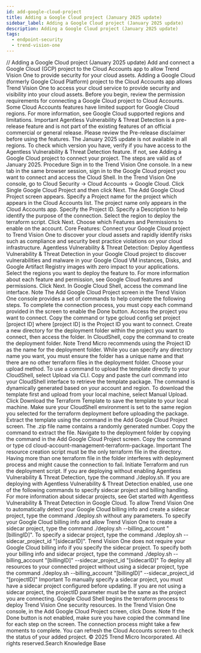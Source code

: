 ```yaml
---
id: add-google-cloud-project
title: Adding a Google Cloud project (January 2025 update)
sidebar_label: Adding a Google Cloud project (January 2025 update)
description: Adding a Google Cloud project (January 2025 update)
tags:
  - endpoint-security
  - trend-vision-one
---
```


/*<![CDATA[*/ $('#title').html($('meta[name=map-description]').attr('content')); /*]]>*/ Adding a Google Cloud project (January 2025 update) Add and connect a Google Cloud (GCP) project to the Cloud Accounts app to allow Trend Vision One to provide security for your cloud assets. Adding a Google Cloud (formerly Google Cloud Platform) project to the Cloud Accounts app allows Trend Vision One to access your cloud service to provide security and visibility into your cloud assets. Before you begin, review the permission requirements for connecting a Google Cloud project to Cloud Accounts. Some Cloud Accounts features have limited support for Google Cloud regions. For more information, see Google Cloud supported regions and limitations. Important Agentless Vulnerability & Threat Detection is a pre-release feature and is not part of the existing features of an official commercial or general release. Please review the Pre-release disclaimer before using the features. The January 2025 update is not available in all regions. To check which version you have, verify if you have access to the Agentless Vulnerability & Threat Detection feature. If not, see Adding a Google Cloud project to connect your project. The steps are valid as of January 2025. Procedure Sign in to the Trend Vision One console. In a new tab in the same browser session, sign in to the Google Cloud project you want to connect and access the Cloud Shell. In the Trend Vision One console, go to Cloud Security → Cloud Accounts → Google Cloud. Click Single Google Cloud Project and then click Next. The Add Google Cloud Project screen appears. Specify a Project name for the project which appears in the Cloud Accounts list. The project name only appears in the Cloud Accounts app. Specify the Project ID. Specify a Description to help identify the purpose of the connection. Select the region to deploy the terraform script. Click Next. Choose which Features and Permissions to enable on the account. Core Features: Connect your Google Cloud project to Trend Vision One to discover your cloud assets and rapidly identify risks such as compliance and security best practice violations on your cloud infrastructure. Agentless Vulnerability & Threat Detection: Deploy Agentless Vulnerability & Threat Detection in your Google Cloud project to discover vulnerabilities and malware in your Google Cloud VM instances, Disks, and Google Artifact Registry images with zero impact to your applications. Select the regions you want to deploy the feature to. For more information about each feature and permission, see Google Cloud features and permissions. Click Next. In Google Cloud Shell, access the command line interface. Note The Add Google Cloud Project screen in the Trend Vision One console provides a set of commands to help complete the following steps. To complete the connection process, you must copy each command provided in the screen to enable the Done button. Access the project you want to connect. Copy the command or type gcloud config set project [project ID] where [project ID] is the Project ID you want to connect. Create a new directory for the deployment folder within the project you want to connect, then access the folder. In CloudShell, copy the command to create the deployment folder. Note Trend Micro recommends using the Project ID as the name for the deployment folder. While you can specify any directory name you want, you must ensure the folder has a unique name and that there are no other terraform files in the deployment folder. Choose your upload method. To use a command to upload the template directly to your CloudShell, select Upload via CLI. Copy and paste the curl command into your CloudShell interface to retrieve the template package. The command is dynamically generated based on your account and region. To download the template first and upload from your local machine, select Manual Upload. Click Download the Terraform Template to save the template to your local machine. Make sure your CloudShell environment is set to the same region you selected for the terraform deployment before uploading the package. Extract the template using the command in the Add Google Cloud Project screen. The .zip file name contains a randomly generated number. Copy the command to extract the file. Navigate to the deployment folder by copying the command in the Add Google Cloud Project screen. Copy the command or type cd cloud-account-management-terraform-package. Important The resource creation script must be the only terraform file in the directory. Having more than one terraform file in the folder interferes with deployment process and might cause the connection to fail. Initiate Terraform and run the deployment script. If you are deploying without enabling Agentless Vulnerability & Threat Detection, type the command ./deploy.sh. If you are deploying with Agentless Vulnerability & Threat Detection enabled, use one of the following commands to specify sidecar project and billing handling. For more information about sidecar projects, see Get started with Agentless Vulnerability & Threat Detection in Google Cloud. To allow Trend Vision One to automatically detect your Google Cloud billing info and create a sidecar project, type the command ./deploy.sh without any parameters. To specify your Google Cloud billing info and allow Trend Vision One to create a sidecar project, type the command ./deploy.sh --billing_account "[billingID]". To specify a sidecar project, type the command ./deploy.sh --sidecar_project_id "[sidecarID]". Trend Vision One does not require your Google Cloud billing info if you specify the sidecar project. To specify both your billing info and sidecar project, type the command ./deploy.sh --billing_account "[billingID]" --sidecar_project_id "[sidecarID]" To deploy all resources to your connected project without using a sidecar project, type the command ./deploy.sh --billing_account "[billingID]" --sidecar_project_id "[projectID]" Important To manually specify a sidecar project, you must have a sidecar project configured before updating. If you are not using a sidecar project, the projectID parameter must be the same as the project you are connecting. Google Cloud Shell begins the terraform process to deploy Trend Vision One security resources. In the Trend Vision One console, in the Add Google Cloud Project screen, click Done. Note If the Done button is not enabled, make sure you have copied the command line for each step on the screen. The connection process might take a few moments to complete. You can refresh the Cloud Accounts screen to check the status of your added project. © 2025 Trend Micro Incorporated. All rights reserved.Search Knowledge Base